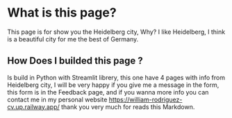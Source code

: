 # What is this page?

This page is for show you the Heidelberg city, Why? I like Heidelberg, I think is a beautiful city for me the best of Germany.

## How Does I builded this page ?

Is build in Python with Streamlit librery, this one have 4 pages with info from Heidelberg city, I will be very happy if you give me a message in the form, this form is in the Feedback page, and if you wanna more info you can contact me in my personal website https://william-rodriguez-cv.up.railway.app/ thank you very much for reads this Markdown.
